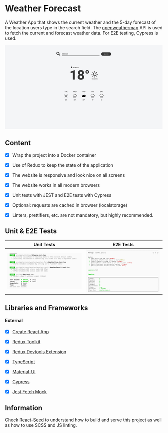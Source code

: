 # Weather Forecast
A Weather App that shows the current weather and the 5-day forecast of the location users type in the search field. The [openweathermap](https://openweathermap.org/current/) API is used to fetch the current and forecast weather data. For E2E testing, Cypress is used.

![](./preview.png)


## Content

- [X] Wrap the project into a Docker container
- [X] Use of Redux to keep the state of the application
- [X] The website is responsive and look nice on all screens
- [X] The website works in all modern browsers
- [X] Unit tests with JEST and E2E tests with Cypress
- [X] Optional: requests are cached in browser (localstorage)
- [X] Linters, prettifiers, etc. are not mandatory, but highly recommended.


## Unit & E2E Tests
Unit Tests             |  E2E Tests
:-------------------------:|:-------------------------:
![](unit-test.png)  |  ![](e2e-test.png)


## Libraries and Frameworks

#### External 
- [X] [Create React App](https://github.com/facebook/create-react-app)
- [X] [Redux Toolkit](https://redux-toolkit.js.org/)
- [X] [Redux Devtools Extension](https://github.com/zalmoxisus/redux-devtools-extension)
- [X] [TypeScript](https://www.typescriptlang.org/)
- [X] [Material-UI](https://material-ui.com/)
- [X] [Cypress](https://www.cypress.io)
- [X] [Jest Fetch Mock](https://github.com/jefflau/jest-fetch-mock/)


## Information
Check [React-Seed](https://github.com/imransilvake/React-Seed) to understand how to build and serve this project as well as how to use SCSS and JS linting.
